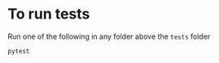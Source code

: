 # To run tests

Run one of the following in any folder above the `tests` folder

```bash
pytest
```
